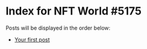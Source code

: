 # Index for NFT World #5175
Posts will be displayed in the order below:

- [Your first post](./001-first.md)

